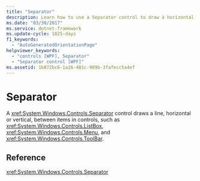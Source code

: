 ```yaml
---
title: "Separator"
description: Learn how to use a Separator control to draw a horizontal or vertical line between items in controls.
ms.date: "03/30/2017"
ms.service: dotnet-framework
ms.update-cycle: 1825-days
f1_keywords:
  - "AutoGeneratedOrientationPage"
helpviewer_keywords:
  - "controls [WPF], Separator"
  - "Separator control [WPF]"
ms.assetid: 1b872bc6-1a26-401c-989b-3fafecc5a4ef
---
```

# Separator

A <xref:System.Windows.Controls.Separator> control draws a line, horizontal or vertical, between items in controls, such as <xref:System.Windows.Controls.ListBox>, <xref:System.Windows.Controls.Menu>, and <xref:System.Windows.Controls.ToolBar>.

## Reference

<xref:System.Windows.Controls.Separator>
